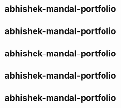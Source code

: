 # abhishek-mandal-portfolio
# abhishek-mandal-portfolio
# abhishek-mandal-portfolio
# abhishek-mandal-portfolio
# abhishek-mandal-portfolio
